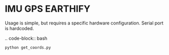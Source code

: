 # IMU GPS EARTHIFY #

Usage is simple, but requires a specific hardware configuration.
Serial port is hardcoded.

.. code-block:: bash

    python get_coords.py

